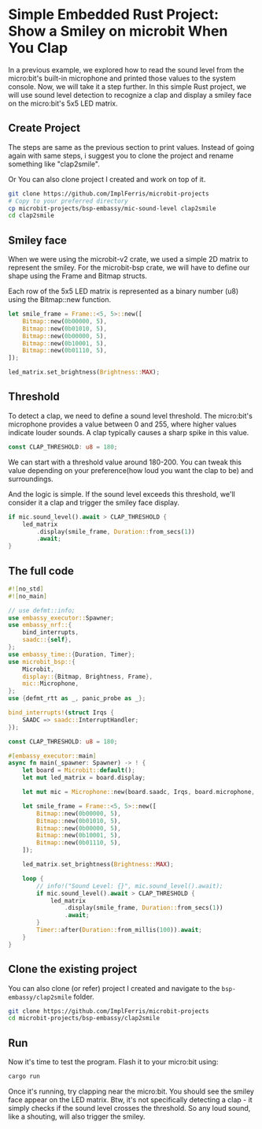 # Simple Embedded Rust Project: Show a Smiley on microbit When You Clap

In a previous example, we explored how to read the sound level from the micro:bit's built-in microphone and printed those values to the system console. Now, we will take it a step further. In this simple Rust project, we will use sound level detection to recognize a clap and display a smiley face on the micro:bit's 5x5 LED matrix. 

## Create Project

The steps are same as the previous section to print values. Instead of going again with same steps, i suggest you to clone the project and rename something like "clap2smile".

Or You can also clone project I created and work on top of it.

```sh
git clone https://github.com/ImplFerris/microbit-projects
# Copy to your preferred directory
cp microbit-projects/bsp-embassy/mic-sound-level clap2smile
cd clap2smile 
```


## Smiley face

When we were using the microbit-v2 crate, we used a simple 2D matrix to represent the smiley. For the microbit-bsp crate, we will have to define our shape using the Frame and Bitmap structs. 

Each row of the 5x5 LED matrix is represented as a binary number (u8) using the Bitmap::new function. 

```rust
let smile_frame = Frame::<5, 5>::new([
    Bitmap::new(0b00000, 5),
    Bitmap::new(0b01010, 5),
    Bitmap::new(0b00000, 5),
    Bitmap::new(0b10001, 5),
    Bitmap::new(0b01110, 5),
]);

led_matrix.set_brightness(Brightness::MAX);
```

## Threshold
To detect a clap, we need to define a sound level threshold. The micro:bit's microphone provides a value between 0 and 255, where higher values indicate louder sounds. A clap typically causes a sharp spike in this value.

```rust
const CLAP_THRESHOLD: u8 = 180;
```

We can start with a threshold value around 180-200.  You can tweak this value depending on your preference(how loud you want the clap to be) and surroundings.

And the logic is simple. If the sound level exceeds this threshold, we'll consider it a clap and trigger the smiley face display.

```rust
if mic.sound_level().await > CLAP_THRESHOLD {
    led_matrix
        .display(smile_frame, Duration::from_secs(1))
        .await;
}
```

## The full code

```rust
#![no_std]
#![no_main]

// use defmt::info;
use embassy_executor::Spawner;
use embassy_nrf::{
    bind_interrupts,
    saadc::{self},
};
use embassy_time::{Duration, Timer};
use microbit_bsp::{
    Microbit,
    display::{Bitmap, Brightness, Frame},
    mic::Microphone,
};
use {defmt_rtt as _, panic_probe as _};

bind_interrupts!(struct Irqs {
    SAADC => saadc::InterruptHandler;
});

const CLAP_THRESHOLD: u8 = 180;

#[embassy_executor::main]
async fn main(_spawner: Spawner) -> ! {
    let board = Microbit::default();
    let mut led_matrix = board.display;

    let mut mic = Microphone::new(board.saadc, Irqs, board.microphone, board.micen);

    let smile_frame = Frame::<5, 5>::new([
        Bitmap::new(0b00000, 5),
        Bitmap::new(0b01010, 5),
        Bitmap::new(0b00000, 5),
        Bitmap::new(0b10001, 5),
        Bitmap::new(0b01110, 5),
    ]);

    led_matrix.set_brightness(Brightness::MAX);

    loop {
        // info!("Sound Level: {}", mic.sound_level().await);
        if mic.sound_level().await > CLAP_THRESHOLD {
            led_matrix
                .display(smile_frame, Duration::from_secs(1))
                .await;
        }
        Timer::after(Duration::from_millis(100)).await;
    }
}
```


## Clone the existing project
You can also clone (or refer) project I created and navigate to the `bsp-embassy/clap2smile` folder.

```sh
git clone https://github.com/ImplFerris/microbit-projects
cd microbit-projects/bsp-embassy/clap2smile
```


## Run

Now it's time to test the program. Flash it to your micro:bit using:

```sh
cargo run
```

Once it's running, try clapping near the micro:bit. You should see the smiley face appear on the LED matrix. Btw, it's not specifically detecting a clap - it simply checks if the sound level crosses the threshold. So any loud sound, like a shouting, will also trigger the smiley.
